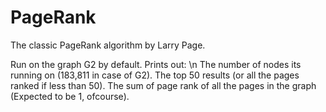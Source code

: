 # PageRank
The classic PageRank algorithm by Larry Page.

Run on the graph G2 by default.
Prints out: \n
The number of nodes its running on (183,811 in case of G2).
The top 50 results (or all the pages ranked if less than 50).
The sum of page rank of all the pages in the graph (Expected to be 1, ofcourse). 
